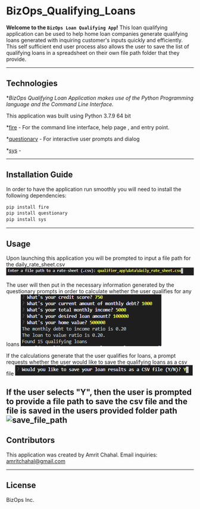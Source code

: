 # BizOps_Qualifying_Loans

**Welcome to the `BizOps Loan Qualifying App`!**
This loan qualifying application can be used to help home loan companies generate qualifying loans generated with inquiring customer's inputs quickly and efficiently. This self sufficient end user process also allows the user to save the list of qualifying loans in a spreadsheet on their own file path folder that they provide.

---

## Technologies
**BizOps Qualifying Loan Application makes use of the Python Programming language and the Command Line Interface.*

This application was built using Python 3.7.9 64 bit

*[fire](fire) - For the command line interface, help page , and entry point.

*[questionary](questionary) - For interactive user prompts and dialog

*[sys](sys) - 

---

## Installation Guide

In order to have the application run smoothly you will need to install the following dependencies:
```python
pip install fire
pip install questionary
pip install sys
```
---

## Usage

Upon launching this application you will be prompted to input a file path for the daily_rate_sheet.csv
![loan_app_prompt](loan_app_prompt.png)

The user will then put in the necessary information generated by the questionary prompts in order to calculate whether the user qualifies for any loans
![calculation_inputs](calculation_inputs.png)

If the calculations generate that the user qualifies for loans, a prompt requests whether the user would like to save the qualifying loans as a csv file
![save_prompt](save_prompt.png)

If the user selects "Y", then the user is prompted to provide a file path to save the csv file and the file is saved in the users provided folder path
![save_file_path](save_file_path_.png)
---

## Contributors

This application was created by Amrit Chahal.
Email inquiries: amritchahal@gmail.com 

---

## License

BizOps Inc.